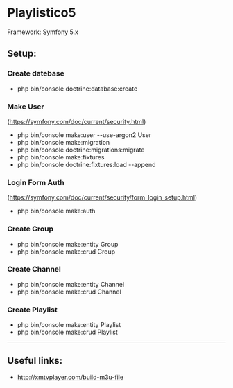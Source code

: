 # Playlistico5

Framework: Symfony 5.x

## Setup:
### Create datebase
- php bin/console doctrine:database:create

### Make User
(https://symfony.com/doc/current/security.html)
- php bin/console make:user --use-argon2 User
- php bin/console make:migration
- php bin/console doctrine:migrations:migrate
- php bin/console make:fixtures
- php bin/console doctrine:fixtures:load --append

### Login Form Auth
(https://symfony.com/doc/current/security/form_login_setup.html)
- php bin/console make:auth

### Create Group
- php bin/console make:entity Group
- php bin/console make:crud Group

### Create Channel
- php bin/console make:entity Channel
- php bin/console make:crud Channel

### Create Playlist
- php bin/console make:entity Playlist
- php bin/console make:crud Playlist


---
## Useful links:
- http://xmtvplayer.com/build-m3u-file